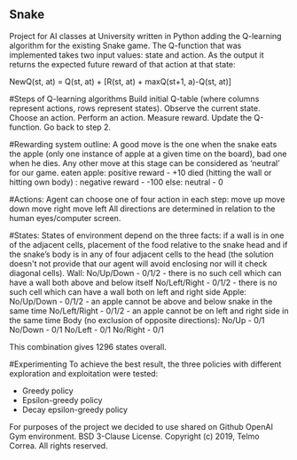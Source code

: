 ## Snake

Project for AI classes at University written in Python adding the Q-learning algorithm for the existing Snake game. The Q-function that was implemented takes two input values: state and action. As the output it returns the expected future reward of that action at that state:

NewQ(st, at) = Q(st, at) + [R(st, at) + maxQ(st+1, a)-Q(st, at)]

#Steps of Q-learning algorithms
Build initial Q-table (where columns represent actions, rows represent states).
Observe the current state.
Choose an action.
Perform an action.
Measure reward.
Update the Q-function. Go back to step 2.

#Rewarding system outline:
A good move is the one when the snake eats the apple (only one instance of apple at a given time on the board), bad one when he dies. Any other move at this stage can be considered as ‘neutral’ for our game. 
eaten apple: positive reward -  +10 
died (hitting the wall or hitting own body) : negative reward - -100
else: neutral - 0

#Actions:
Agent can choose one of four action in each step:
move up
move down
move right
move left
All directions are determined in relation to the human eyes/computer screen.

#States:
States of environment depend on the three facts: if a wall is in one of the adjacent cells, placement of the food relative to the snake head and if the snake’s body is in any of four adjacent cells to the head (the solution doesn't not provide that our agent will avoid enclosing nor will it check diagonal cells). 
Wall: 
No/Up/Down - 0/1/2 - there is no such cell which can have a wall both above and below itself 
No/Left/Right - 0/1/2 - there is no such cell which can have a wall both on left and right side 
Apple: 
No/Up/Down - 0/1/2 - an apple cannot be above and below snake in the same time
No/Left/Right - 0/1/2 - an apple cannot be on left and right side in the same time 
Body (no exclusion of opposite directions):
No/Up - 0/1
No/Down - 0/1
No/Left - 0/1
No/Right - 0/1

This combination gives 1296 states overall.  

#Experimenting
To achieve the best result, the three policies with different exploration and exploitation were tested:
- Greedy policy
- Epsilon-greedy policy
- Decay epsilon-greedy policy

For purposes of the project we decided to use shared on Github OpenAI Gym environment.
BSD 3-Clause License. Copyright (c) 2019, Telmo Correa. All rights reserved.
